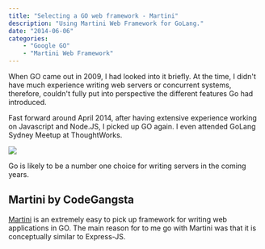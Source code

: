 ```yaml
---
title: "Selecting a GO web framework - Martini"
description: "Using Martini Web Framework for GoLang."
date: "2014-06-06"
categories:
    - "Google GO"
    - "Martini Web Framework"
---
```

When GO came out in 2009, I had looked into it briefly. At the time, I didn't have much experience writing web servers or concurrent systems,
therefore, couldn't fully put into perspective the different features Go had introduced.

Fast forward around April 2014, after having extensive experience working on Javascript and Node.JS, I picked up GO again. 
I even attended GoLang Sydney Meetup at ThoughtWorks.

![][1]

Go is likely to be a number one choice for writing servers in the coming years.

## Martini by CodeGangsta ##

[Martini](https://github.com/go-martini/martini) is an extremely easy to pick up framework for writing web applications in GO.
The main reason for to me go with Martini was that it is conceptually similar to Express-JS.


[1]: images/GoLangMeetupSyd2014.jpg

